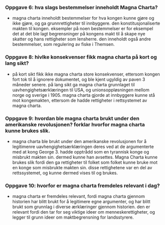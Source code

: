 ### Oppgave 6: hva slags bestemmelser inneholdt Magna Charta?
- magna charta inneholdt bestemmelser for hva kongen kunne gjøre og ikke gjøre, og ga grunnrettigheter til innbyggere. den konstitusjonaliserte makten til kongen.
    eksempler på noen bestemmelser er for eksempel det at det ble lagt begrensninger på kongens makt til å skape nye skatter og hans rettigheter som lensherre.
    den inneholdt også andre bestemmelser, som regulering av fiske i Themsen.

### Oppgave 8: hivlke konsekvenser fikk magna charta på kort og lang sikt?
- på kort sikt fikk ikke magna charta store konsekvenser, ettersom kongen fort tok til å ignorere dokumentet, og ble kjent ugyldig av paven 3 måneder senere.
    på lang sikt ga magna charta grunnlaget til uavhengighetsærklæringen til USA, og unionsoppløsningen mellom norge og sverige i 1905. magna charta gjorde at innbyggere kunne
    stå mot kongemakten, ettersom de hadde rettigheter i rettsystemet av magna charta.


### Oppgave 9: hvordan ble magna charta brukt under den amerikanske revolusjonen? forklar hvorfor magna charta kunne brukes slik.
- magna charta ble brukt under den amerikanske revolusjonen for å legitimenre uavhengighetsærklæringen deres ved at de argumenterte med at kong George 3. hadde opptrådd som en
    tyrannisk konge og misbrukt makten sin. dermed kunne han avsettes. Magna Charta kunne brukes slik fordi den ga rettigheter til folket som folket kunne bruke mot en konge som
    misbrukte makten sin. disse rettighetene var en del av rettssystemet, og kunne dermed vises til og brukes.

### Oppgave 10: hvorfor er magna charta fremdeles relevant i dag?
- magna charta er fremdeles relevant, fordi magna charta gjennom historien har blitt brukt for å legitimere egne argumenter, og har blitt brukt som grunnlag i
    diverse ærklæringer gjennom historien. den er relevant fordi den tar for seg viktige ideer om menneskerettigheter, og legger til grunn ideer om maktbegrensning for
    landsstyrere.
